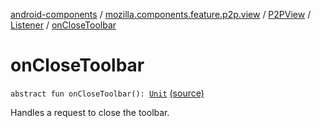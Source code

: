 [android-components](../../../index.md) / [mozilla.components.feature.p2p.view](../../index.md) / [P2PView](../index.md) / [Listener](index.md) / [onCloseToolbar](./on-close-toolbar.md)

# onCloseToolbar

`abstract fun onCloseToolbar(): `[`Unit`](https://kotlinlang.org/api/latest/jvm/stdlib/kotlin/-unit/index.html) [(source)](https://github.com/mozilla-mobile/android-components/blob/master/components/feature/p2p/src/main/java/mozilla/components/feature/p2p/view/P2PView.kt#L181)

Handles a request to close the toolbar.

